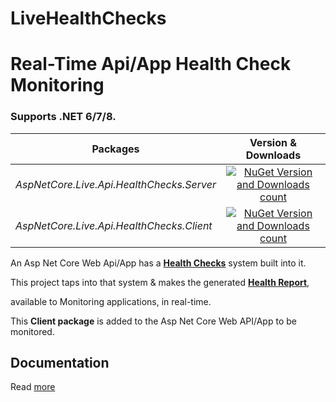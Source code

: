 ﻿# LiveHealthChecks
# Real-Time Api/App Health Check Monitoring

### Supports .NET 6/7/8.

|Packages|Version & Downloads|
|---------------------------|:---:|
|*AspNetCore.Live.Api.HealthChecks.Server*|[![NuGet Version and Downloads count](https://buildstats.info/nuget/AspNetCore.Live.Api.HealthChecks.Server)](https://www.nuget.org/packages/AspNetCore.Live.Api.HealthChecks.Server)|
|*AspNetCore.Live.Api.HealthChecks.Client*|[![NuGet Version and Downloads count](https://buildstats.info/nuget/AspNetCore.Live.Api.HealthChecks.Client)](https://www.nuget.org/packages/AspNetCore.Live.Api.HealthChecks.Client)|

An Asp Net Core Web Api/App has a [**Health Checks**](https://learn.microsoft.com/en-us/aspnet/core/host-and-deploy/health-checks?view=aspnetcore-6.0) system built into it.

This project taps into that system & makes the generated [**Health Report**](https://learn.microsoft.com/en-us/dotnet/api/microsoft.extensions.diagnostics.healthchecks.healthreport?view=dotnet-plat-ext-6.0),

available to Monitoring applications, in real-time.

This **Client package** is added to the Asp Net Core Web API/App to be monitored.

## Documentation

Read [more](https://github.com/VeritasSoftware/LiveHealthChecks)
